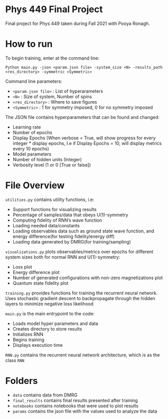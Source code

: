 # Phys 449 Final Project

Final project for Phys 449 taken during Fall 2021 with Pooya Ronagh.

# How to run

To begin training, enter at the command line:

```
Python main.py -json <param.json file> -system_size <N> -results_path <res_directory> -symmetric <Symmetric>
```

Command line parameters:

- `<param.json file>` : List of hyperarameters
- `<N>` : Size of system, Number of spins
- `<res_directory>` : Where to save figures 
- `<Symmetric>` : 1 for symmetry imposed, 0 for no symmetry imposed

The JSON file contains hyperparameters that can be found and changed:

- Learning rate
- Number of epochs
- Display Epochs (When verbose = True, will show progress for every integer * display epochs, I.e if Display Epochs = 10, will display metrics every 10 epochs)
- Model parameters
- Number of hidden units (Integer)
- Verbosity level (1 or 0 [True or false])

# File Overview

`utilities.py` contains utility functions, i.e:
  - Support functions for visualizing results
  - Percentage of samples/data that obeys U(1)-symmetry
  - Computing fidelity of RNN’s wave function
  - Loading needed data/constants
  - Loading observables data such as ground state wave function, and energy difference(for testing fidelity/energy diff)
  - Loading data generated by DMRG(for training/sampling)


`visualizations.py` plots observables/metrics over epochs for different system sizes both for normal RNN and U(1)-symmetry:
  - Loss plot
  - Energy difference plot
  - Number of generated configurations with non-zero magnetizations plot
  - Quantum state fidelity plot

`training.py` provides functions for training the recurrent neural network. Uses stochastic gradient descent to backpropagate through the hidden layers to minimize negative loss likelihood

`main.py` is the main entrypoint to the code:
  - Loads model hyper parameters and data
  - Creates directory to store results
  - Initializes RNN
  - Begins training
  - Displays execution time
  
`RNN.py` contains the recurrent neural network architecture, which is as the class `RNN`

# Folders
- `data` contains data from DMRG 
- `final_results` contains final results presented after training
- `notebooks` contains notebooks that were used to plot results
- `params` contains the json file with the values used to analyze the data
